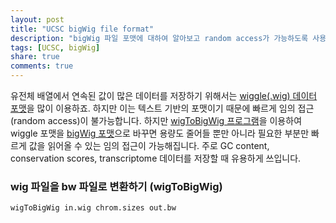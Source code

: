```yaml
---
layout: post
title: "UCSC bigWig file format"
description: "bigWig 파일 포맷에 대하여 알아보고 random access가 가능하도록 사용하는 방법에 대하여 알아봅니다."
tags: [UCSC, bigWig]
share: true
comments: true
---
```


유전체 배열에서 연속된 값이 많은 데이터를 저장하기 위해서는
[wiggle(.wig) 데이터 포맷](https://genome.ucsc.edu/goldenPath/help/wiggle.html)을 많이 이용하죠.
하지만 이는 텍스트 기반의 포맷이기 때문에 빠르게 임의 접근(random access)이 불가능합니다.
하지만 [wigToBigWig 프로그램](http://hgdownload.soe.ucsc.edu/admin/exe/)을 이용하여 wiggle 포맷을
[bigWig 포맷](https://genome.ucsc.edu/goldenpath/help/bigWig.html)으로 바꾸면 용량도 줄어들 뿐만 아니라 필요한 부분만
빠르게 값을 읽어올 수 있는 임의 접근이 가능해집니다.
주로 GC content, conservation scores, transcriptome 데이터를 저장할 때 유용하게 쓰입니다.

### wig 파일을 bw 파일로 변환하기 (wigToBigWig)

```
wigToBigWig in.wig chrom.sizes out.bw
```